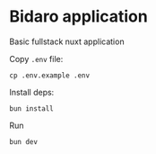 # Bidaro application

Basic fullstack nuxt application

Copy `.env` file:

```
cp .env.example .env
```

Install deps:

```
bun install
```

Run

```
bun dev
```
